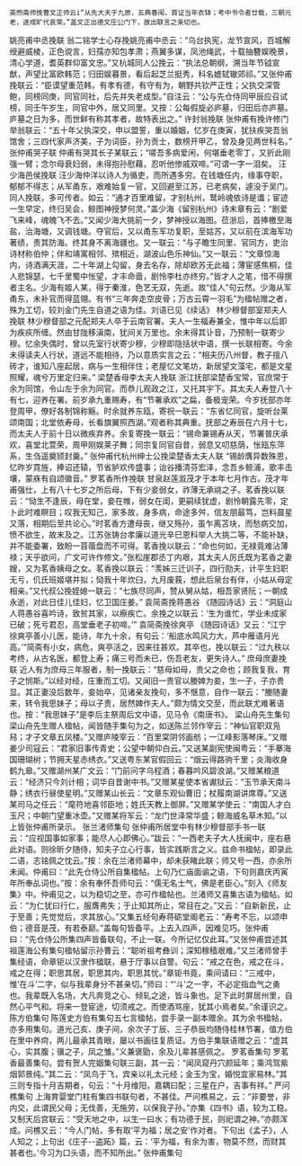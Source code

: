 <!-- { "loadSidebar": true } -->
	英煦斋师挽曹文正师云i“从先大夫于九原，五典春闱，首证当年衣钵；考中书令者廿载，三朝元老，遂成旷代哀荣。”盖文正出德文庄公门下，故出联言之亲切也。
姚亮甫中丞挽联
	翁二铭学士心存挽姚亮甫中丞云：“乌台执宪，龙节宣风，百城解绶避威棱，正色谠言，妇孺亦知包孝肃；燕翼多谋，凤池绳武，十载抽簪娱晚景，清心学道，耆英群仰富文忠。”又杭城同人公挽云：“执法总朝纲，溯当年节钺宣猷，声望比富欧韩范；归田娱暮景，看后起芝兰挺秀，科名媲轼辙郊祁。”又张仲甫挽联云：“臣谟望重范韩，有孝有德，有守有为，朝野共钦严正性；父执交深管鲍，同榜同庚，同官同社，后先并失老成型。”自注云：“公与先仓侍同甲辰应召试榜，同壬午岁生，同官中外，居又同里。又按：公每假旋必庐墓，归田后亦庐墓。庐墓之日为多，而世鲜有称其孝者，故特表出之。”
许封翁挽联
	张仲甫有挽许修门举翁联云：“五十年父执深交，申以盟誓，重以婚姻，忆岁在庚寅，犹扶疾哭吾翁馆舍；三四代家声济美，子为词臣，孙为贡士，数榜开甲乙，曾及身见两世科名。”
张仲甫哭子联
	仲甫有哭其长子某联云；“嗟吾多病爱闲，何堪垂老零丁，又折此刚强一臂；念尔母衰妇弱，未得抱孙慰藉，忍听他惨戚双啼。”可谓一字一泪矣。
汪少海邑侯挽联
	汪少海仲洋以诗人为循吏，而所遇多穷。在钱塘任内，缘事夺职，郁郁不得志；从军甬东，艰难始复一官，又回避至江苏，已老病矣，遽没于吴门。同人挽联，多可传者。如云：“通才百里难留，才别杭州，鹫岭魂依诗是谶；宦迹一生早定，终归吴会，鲸图神授梦何灵。”盖少海《留别杭州》诗末章有云：“剧爱飞来峰，魂魄飞不去。”又闻少海大挑前一夕，梦神授以海图。莅浙后，首捧檄至海盐，治海塘，又调钱塘。夺官后，又以甬东军功复职，至姑苏，又以前在滨海军功著绩，责其防海。终其身不离海疆也。又一联云：“与子瞻生同里、官同方，吏治诗材称伯仲；伴和靖寓相邻、殡相近，湖波山色乐神仙。”又一联云：“文章惊海内，诗酒满天涯，二十年湖上勾留，身去名存，除却欧苏无此福；薄宦感焦桐，佳人悲锦瑟，七千里蜀中怅望，才丰命啬，剧怜李杜亦终穷。”皆才人之笔，惜不得撰者主名。少海有姬人某，得于秦淮，色艺无双，先逝。故“佳人”句云然。少海从军甬东，未补官而得蓝翎。有书“三年奔走空皮骨；万古云霄一羽毛”为楹帖赠之者，殊为工切，较刘金门先生自道之语为佳。刘语已见《续话》
林少穆督部室郑夫人挽联
	林少穆督部之元配郑夫人卒于云南官署。夫人一生福寿兼全，惟中年以后即为疾疢所缠。然由甘陇移滇南，犹间关万里也。余未得其讣音，乃预制一联寄少穆。忆余失偶时，曾以先室行状寄少穆，少穆即隐括状中语，撰一长联相寄。今余未得读夫人行状，道远不能相待，乃以意质实言之云：“相夫历八州督，教子擅八砖才，谁知八座起居，病与一生相伴住；老屋忆文笔坊，新居望文藻宅，都是文星照耀，魂兮万里定归来。”
梁楚香母李太夫人挽联
	浙江抚部梁楚香宝常，官庶常于余为同馆，令山左于余为同官。而恭儿观政之江，又托其宇下。其太夫人寿登八十有七，迎养在署。前岁承九重赐寿，有“节署承欢”之扁，备极宠荣。今岁抚部亦年登周甲，僚好各制锦称觞。时余就养东瓯，寄祝一联云：“东省忆同官，旋听台莱颂南国；北堂依寿母，长看旗翼照西湖。”观者称其典重。抚部之寿辰在六月十七，而太夫人于前十日以微疾弃养。余复寄挽一联云：“锡命兼锡寿从天，节署普庆承欢，喜堂北萱荣，周甲刚娱莱子舞；同宗复同官自昔，弱息又叨慈荫，怅瓯东萍系，生刍遥奠颎封羹。”
张仲甫代杭州绅士公挽梁楚香太夫人联
	“锡龄膺异数殊恩，忆昨岁霓旌，捧诏还辕，节省胪欢传盛事；诒谷播清芬宏泽，念吾乡鲸浦，歌丰击壤，蒙庥有自颂徽音。”
罗茗香所作挽联
	甘泉赵莲溆茂才于本年七月作古。茂才年甫强仕，上有八十七岁之所后母，下有少妾弱女，祚薄无承祧之子。茗香挽以联云：“恸生不逢辰，母在堂，妾在帷，弱女在闺，更嗣续犹虚，剧怜朝露先零，定卜此时难瞑目；叹我无知己，家多故，身多病，命途多舛，信友朋最笃，岂料晨星又落，相期后至共论心。”时茗香方遭母丧，继又殇孙，虽乍离苫块，而愁病交加，愤不欲生，故末及之。江苏张铸台孝廉以道光辛巳恩科举人大挑二等，不能补缺，并不能委署，致盼一苜蓿盘而不可得。茗香挽以联云：“命也何如，无禄竟难沾薄禄；天乎欲问，广文可许作修文。”张松崖郡丞丁内艰，其太夫人厉氏既为茗香之妻嫂，又为茗香姨母之女。茗香挽以联云：“羡姊三迁训子，四行劻夫，计平生妇职无亏，仉氏班姬堪并拟；恸我十年炊臼，九月废莪，想此后泉台有伴，小姑从母定相亲。”又代叔公挽姪媳一联云：“七族尽同声，赞从舅从姑，相吾家贤阮；一朝成永逝，对此日佳儿佳妇，忆卫国庄姜。”
袁简斋挽蒋愚谷
	《随园诗话》云：“洞庭山人蒋愚谷喜吟诗，致贫其家，以瘵疾亡。余挽之以联云：‘生为谁忙，学业未成家已破；死亏君忍，高堂垂老子初啼。’”
袁简斋挽徐爽亭
	《随园诗话》又云：“江宁徐爽亭善小儿医，能诗，年九十余，有句云：‘船底水鸣风力大，芦中雁语月光高。’”简斋有小女，病危，爽亭活之，因来往甚欢。其卒也，挽以联云：“过九秩以考终，从古名医，都登上寿；痛三号而未已，伤吾老友，更失诗人。”
庶母庶妻挽联
	近人有为庶母三年服者，制一挽联云：“慈母如母，贵父之命也；顾我复我，育子之悯斯。”以经对经，庄重而工切。又闻旧一贵官以媵婢为妾，生一子，子亦贵显。其正妻没后数年，妾始卒，见诸亲友挽句，多不惬意，自作一联云：“媵随妻来，转令我思妹子；母以子贵，居然婢作夫人。”颇为情文交至，而此联尤难著语也。按：“我思妹子”是李后主祭周后文中语，见马令《南唐书》。
梁山舟先生集句
	梁山舟先生赠人楹帖，闻皆随手集句为之，如送陈兰邻作宰云：“神仙官职双凫舄；才子文章五凤楼。”又赠庐陵宰云：“百里棠阴邻画舫；一江峰影落琴床。”又赠姜少司寇云：“君家旧事传青史；公望中朝仰白云。”又送某副宪使闽粤云：“手搴海国珊瑚树；节拥天星赤绣衣。”又送粤东某官假回云：“烟云得路驹千里；炎海收身鹤九皋。”又赠湖州某广文云：“门前问字乌程酒；春暮吟风碧浪湖。”又赠某粮道云：“经济只今刘计相；词华自昔谢中书。”又赠某星使本省谳狱云：“玉节承天南斗静；绣衣行昼使星明。”又赠某山长云：“文章东观仙曹旧；杖履南湖讲席尊。”又送某司马之任云：“麾符地喜邻臣地；姓氏天教上御屏。”又赠某学使云：“南国人才白玉尺；中朝门望重冰壶。”又赠某将军云：“龙门世泽常华盛；鲸海威名草木知。”以上皆张仲甫所录示。
张兰渚师集句
	张仲甫所居堂中有林少穆督部手书一联云：“应视国事如家事；能尽人心即佛心。”跋云：“一西老夫子大人抚闽中，座右悬此对语。则徐昕夕随侍，知夫子立心行事，皆实践斯言之义。兹命书楹帖，即录此二语，志铭佩之忱云。”按：余在兰渚师幕中，却未获睹此联；师又号一西，亦余所未闻。仲甫曰：“此先仓侍公所自集楹帖。上句乃仁庙面谕之语，下句则嘉庆丙寅年所奉乩词也。”按：余有奉怀吾师句云：“儒无名士气，佛是老臣心。”刻入《师友集》中。仲甫见之，以为稳切之至，亦可作楹帖也。兰渚师又喜集古语为楹帖。如云：“为仁犹曰行仁，服膺弗失；于止知其所止，常目在之。”又云：“自新新民，止于至善；先觉觉后，求其放心。”又集五经句寿蒋砺堂阁老云：“寿考不忘，以颂申伯；德音是茂，有若泰巅。”盖每句皆备平。上去入四声，因难见巧。张仲甫曰：“先仓侍公所集四声皆备联句，不止一联。今所记忆仅此耳。”又张仲甫尝述其祖莲海公有集句楹帖留示孙曹云：“聪听祖考彝训；深知稼穑艰难。”又兰渚师曾手集经语，命章钜以汉隶作楹联，悬于厅事以自警。句云：“戒之在色，戒之在斗，戒之在得；职思其居，职思其内，职思其忧。”章钜书竟，乘间请曰：“三戒中，惟‘在斗’二字，似与我辈身分不甚亲切。”师曰：“‘斗’之一字，不必定指血气之勇也。我辈既入名场，大凡奔竞之心、倾轧之途，皆斗象也。足下此时屏居州里，自然心平气和。将来一登宦途，切须戒之。而使酒骂座，犹其小焉者矣。”余谨识之。
陈方伯集句
	陈莲史方伯有集句五七言楹帖，尝手录一副本赠余。其为余书楹帖，亦多用集句。道光己亥、庚子间，余次子丁辰、三子恭辰均随侍桂林节署，值方伯在里中养疴，两儿最承其青眼，屡以书画往复质证。方伯手集联语赠之云：“虚其心，实其腹；骥之子，凤之雏。”义兼褒勖，余及儿辈甚感佩之。
罗茗香集句
	罗茗香最善集句。尝有贺人完姻集句联三副，其一云：“闻凤窥丹穴颜延年；乘鸿驾紫烟郭景纯。”其二云：“凤鸟于飞，宾亲以礼太元经；金玉为宝，婚悦宜家易林。”其三则专指十月吉期者，句云：“十月维阳，嘉耦曰配；三星在户，吉事有祥。”
严问樵集句
	上海育婴堂门柱有集四书联句者，不甚佳。严问樵易之，云：“非要誉，非内交，此谓民父母；无伐善，无施劳，以保我子孙。”亦集《四书》语，较为工稳。又制天后宫联云：“受天地之中，以生一曰水；有功德于民，则祀谓之神。”亦颇浑成。问樵又云：“今人门帖，多有取‘平为福；居之安’作对者。下句出《孟子》，人人知之；上句出《庄子--盗跖》篇，云：‘平为福，有余为害，物莫不然，而财其甚者也。’今习为口头语，而不知所出。”
张仲甫集句
